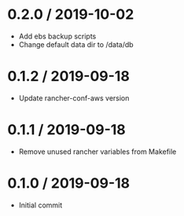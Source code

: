 
0.2.0 / 2019-10-02
==================

  * Add ebs backup scripts
  * Change default data dir to /data/db

0.1.2 / 2019-09-18
==================

  * Update rancher-conf-aws version

0.1.1 / 2019-09-18
==================

  * Remove unused rancher variables from Makefile

0.1.0 / 2019-09-18
==================

  * Initial commit

